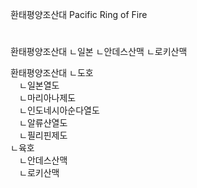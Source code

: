 환태평양조산대
Pacific Ring of Fire


#
환태평양조산대
ㄴ일본
ㄴ안데스산맥
ㄴ로키산맥

환태평양조산대 
ㄴ도호  
　ㄴ일본열도  
　ㄴ마리아나제도  
　ㄴ인도네시아순다열도  
　ㄴ알류샨열도  
　ㄴ필리핀제도  
ㄴ육호  
　ㄴ안데스산맥  
　ㄴ로키산맥  
